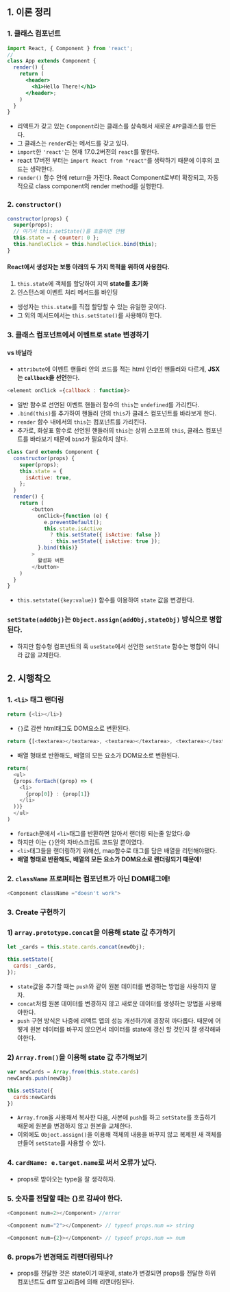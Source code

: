 ## 1. 이론 정리

### 1. 클래스 컴포넌트

```jsx
import React, { Component } from 'react';
//
class App extends Component {
  render() {
    return (
      <header>
        <h1>Hello There!</h1>
      </header>;
    )
  }
}
```

- 리액트가 갖고 있는 `Component`라는 클래스를 상속해서 새로운 `APP`클래스를 만든다.
- 그 클래스는 `render`라는 메서드를 갖고 있다.
- `import`한 `'react'`는 현재 17.0.2버전의 `react`를 말한다.
- react 17버전 부터는 `import React from "react"`를 생략하기 때문에 이후의 코드는 생략한다.
- `render()` 함수 안에 return을 가진다. React Component로부터 확장되고, 자동적으로 class component의 render method를 실행한다.

### 2. `constructor()`

```js
constructor(props) {
  super(props);
  // 여기서 this.setState()를 호출하면 안됌
  this.state = { counter: 0 };
  this.handleClick = this.handleClick.bind(this);
}
```
#### React에서 생성자는 보통 아래의 두 가지 목적을 위하여 사용한다.

1. `this.state`에 객체를 할당하여 지역 **state를 초기화**
2. 인스턴스에 이벤트 처리 메서드를 바인딩
- 생성자는 `this.state`를 직접 할당할 수 있는 유일한 곳이다.
-  그 외의 메서드에서는 `this.setState()`를 사용해야 한다.


### 3. 클래스 컴포넌트에서 이벤트로 state 변경하기

#### vs 바닐라

- `attribute`에 이벤트 핸들러 안의 코드를 적는 html 인라인 핸들러와 다르게, **JSX는 `callback`을 선언**한다.

```js
<element onClick ={callback : function}>
```

- 일반 함수로 선언된 이벤트 핸들러 함수의 `this`는 `undefined`를 가리킨다.
- `.bind(this)`를 추가하여 핸들러 안의 `this`가 클래스 컴포넌트를 바라보게 한다.
- `render` 함수 내에서의 `this`는 컴포넌트를 가리킨다.
- 추가로, 화살표 함수로 선언된 핸들러의 `this`는 상위 스코프의 `this`, 클래스 컴포넌트를 바라보기 때문에 `bind`가 필요하지 않다.

```js
class Card extends Component {
  constructor(props) {
    super(props);
    this.state = {
      isActive: true,
    };
  }
  render() {
    return (
        <button
          onClick={function (e) {
            e.preventDefault();
            this.state.isActive
              ? this.setState({ isActive: false })
              : this.setState({ isActive: true });
          }.bind(this)}
        >
          활성화 버튼
        </button>
    )
  }
}
```

- `this.setstate({key:value})` 함수를 이용하여 `state` 값을 변경한다.

### `setState(addObj)`는 **`Object.assign(addObj,stateObj)` 방식으로 병합**된다.
- 하지만 함수형 컴포넌트의 훅 `useState`에서 선언한 `setState` 함수는 병합이 아니라 값을 교체한다.


## 2. 시행착오

### 1. `<li>` 태그 랜더링

```js
return {<li></li>}
```
- `{}`로 감싼 html태그도 DOM요소로 변환된다.

```js
return {[<textarea></textarea>, <textarea></textarea>, <textarea></textarea>]}
```
- 배열 형태로 반환해도, 배열의 모든 요소가 DOM요소로 변환된다.

```js
return(
  <ul>
  {props.forEach((prop) => (
    <li>
      {prop[0]} : {prop[1]}
    </li>
  ))}
  </ul>
)
```
- `forEach`문에서 `<li>`태그를 반환하면 알아서 랜더링 되는줄 알았다.😪
- 하지만 이는 `{}`안의 자바스크립트 코드일 뿐이였다.
- `<li>`태그들을 랜더링하기 위해선, map함수로 태그를 담은 배열을 리턴해야됐다.
- **배열 형태로 반환해도, 배열의 모든 요소가 DOM요소로 랜더링되기 때문에!**

### 2. `className` 프로퍼티는 컴포넌트가 아닌 DOM태그에!

```js
<Component className ="doesn't work">
```

### 3. Create 구현하기

### 1) `array.prototype.concat`을 이용해 state 값 추가하기

```js
let _cards = this.state.cards.concat(newObj);

this.setState({
  cards: _cards,
});
```

- `state`값을 추가할 때는 `push`와 같이 원본 데이터를 변경하는 방법을 사용하지 말자.
- `concat`처럼 원본 데이터를 변경하지 않고 새로운 데이터를 생성하는 방법을 사용해야한다.
- `push` 구현 방식은 나중에 리액트 앱의 성능 개선하기에 굉장히 까다롭다. 때문에 어떻게 원본 데이터를 바꾸지 않으면서 데이터를 state에 갱신 할 것인지 잘 생각해봐야한다.
  
### 2) `Array.from()`을 이용해 state 값 추가해보기

```js
var newCards = Array.from(this.state.cards)
newCards.push(newObj)

this.setState({
  cards:newCards
})
```

- `Array.from`을 사용해서 복사한 다음, 사본에 `push`를 하고 `setState`를 호출하기 때문에 원본을 변경하지 않고 원본을 교체한다.
- 이외에도 `Object.assign()`을 이용해 객체의 내용을 바꾸지 않고 복제된 새 객체를 만들어 `setState`를 사용할 수 있다.

### 4. `cardName: e.target.name`로 써서 오류가 났다. 
- props로 받아오는 type을 잘 생각하자.

### 5. 숫자를 전달할 때는 {}로 감싸야 한다.

```js
<Component num=2></Component> //error
```
```js
<Component num="2"></Component> // typeof props.num => string
```

```js
<Component num={2}></Component> // typeof props.num => num
```

### 6. props가 변경돼도 리랜더링되나?

- props를 전달한 것은 state이기 때문에, state가 변경되면 props를 전달한 하위 컴포넌트도 diff 알고리즘에 의해 리랜더링된다.